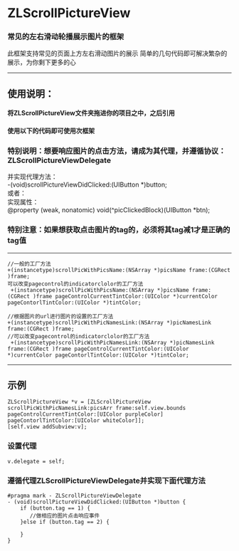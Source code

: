 # ZLScrollPictureView
### 常见的左右滑动轮播展示图片的框架

此框架支持常见的页面上方左右滑动图片的展示
简单的几句代码即可解决繁杂的展示，为你剩下更多的心

**********************************************************
## 使用说明：<br>
#### 将ZLScrollPictureView文件夹拖进你的项目之中，之后引用<br>
#### 使用以下的代码即可使用次框架<br>
### 特别说明：想要响应图片的点击方法，请成为其代理，并遵循协议：ZLScrollPictureViewDelegate<br>
并实现代理方法：<br>
 -(void)scrollPictureViewDidClicked:(UIButton *)button;<br>
或者：<br>
实现属性：<br>
@property (weak, nonatomic) void(^picClickedBlock)(UIButton *btn);<br>
### 特别注意：如果想获取点击图片的tag的，必须将其tag减1才是正确的tag值<br>
*************************************************************
```
//一般的工厂方法
+(instancetype)scrollPicWithPicsName:(NSArray *)picsName frame:(CGRect )frame;
可以改变pagecontrol的indicatorclolor的工厂方法
 +(instancetype)scrollPicWithPicsName:(NSArray *)picsName frame:(CGRect )frame pageControlCurrentTintColor:(UIColor *)currentColor pageContorlTintColor:(UIColor *)tintColor;

//根据图片的url进行图片的设置的工厂方法
+(instancetype)scrollPicWithPicNamesLink:(NSArray *)picNamesLink frame:(CGRect )frame;
//可以改变pagecontrol的indicatorclolor的工厂方法
 +(instancetype)scrollPicWithPicNamesLink:(NSArray *)picNamesLink frame:(CGRect )frame pageControlCurrentTintColor:(UIColor *)currentColor pageContorlTintColor:(UIColor *)tintColor;
```
**********************************************************

## 示例
```
ZLScrollPictureView *v = [ZLScrollPictureView scrollPicWithPicNamesLink:picsArr frame:self.view.bounds pageControlCurrentTintColor:[UIColor purpleColor] pageContorlTintColor:[UIColor whiteColor]];
[self.view addSubview:v];
```
### 设置代理
```
v.delegate = self;
```

### 遵循代理ZLScrollPictureViewDelegate并实现下面代理方法
```
#pragma mark - ZLScrollPictureViewDelegate
- (void)scrollPictureViewDidClicked:(UIButton *)button {
    if (button.tag == 1) {
       //做相应的图片点击响应事件
    }else if (button.tag == 2) {
    
    }
}
```
